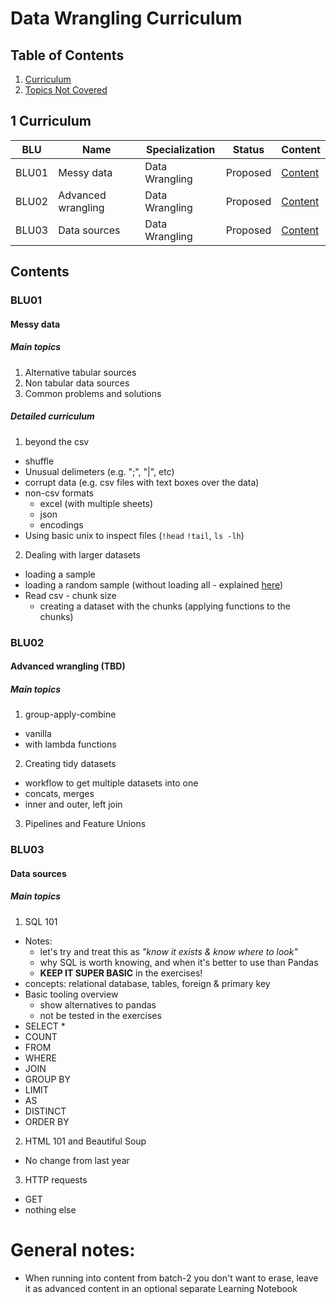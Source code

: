 # Data Wrangling Curriculum

## Table of Contents

1. [Curriculum](#1-curriculum)
2. [Topics Not Covered](#2-topics-not-covered)

## 1 Curriculum

| BLU   | Name | Specialization | Status   | Content           |
|-------|------|----------------|----------|-------------------|
| BLU01 | Messy data | Data Wrangling | Proposed | [Content](#blu01) |
| BLU02 | Advanced wrangling  | Data Wrangling | Proposed | [Content](#blu02) |
| BLU03 | Data sources | Data Wrangling | Proposed | [Content](#blu03) |

## Contents

### BLU01

#### Messy data 

##### Main topics

1. Alternative tabular sources 
1. Non tabular data sources 
1. Common problems and solutions

##### Detailed curriculum
1. beyond the csv 
  - shuffle 
  - Unusual delimeters (e.g. ";", "|", etc)
  - corrupt data (e.g. csv files with text boxes over the data) 
  - non-csv formats 
    - excel (with multiple sheets) 
    - json 
    - encodings
  - Using basic unix to inspect files (`!head` `!tail`, `ls -lh`)
2. Dealing with larger datasets
  - loading a sample 
  - loading a random sample (without loading all - explained [here](https://stackoverflow.com/questions/22258491/read-a-small-random-sample-from-a-big-csv-file-into-a-python-data-frame)) 
  - Read csv - chunk size
    - creating a dataset with the chunks (applying functions to the chunks)   

### BLU02
#### Advanced wrangling (TBD)

##### Main topics

1. group-apply-combine 
  - vanilla 
  - with lambda functions 
2. Creating tidy datasets 
  - workflow to get multiple datasets into one 
  - concats, merges
  - inner and outer, left join   
3. Pipelines and Feature Unions 


### BLU03

#### Data sources

##### Main topics

1. SQL 101
- Notes: 
  - let's try and treat this as _"know it exists & know where to look"_
  - why SQL is worth knowing, and when it's better to use than Pandas 
  - **KEEP IT SUPER BASIC** in the exercises! 
- concepts: relational database, tables, foreign & primary key 
- Basic tooling overview 
  - show alternatives to pandas 
  - not be tested in the exercises 
- SELECT *
- COUNT 
- FROM 
- WHERE 
- JOIN
- GROUP BY
- LIMIT 
- AS 
- DISTINCT
- ORDER BY
2. HTML 101 and Beautiful Soup  
  - No change from last year  
3. HTTP requests 
  - GET 
  - nothing else 

# General notes: 
- When running into content from batch-2 you don't want to erase, leave it as advanced content in an optional separate Learning Notebook 
